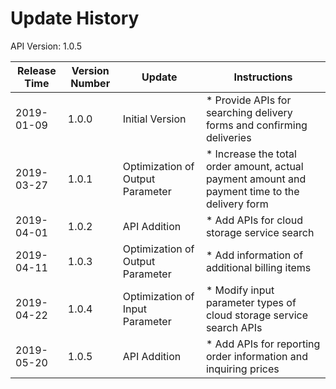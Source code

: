 # Update History #
API Version: 1.0.5

|Release Time|Version Number|Update|Instructions|
|---|---|---|---|
|2019-01-09|1.0.0|Initial Version|* Provide APIs for searching delivery forms and confirming deliveries|
|2019-03-27|1.0.1|Optimization of Output Parameter|* Increase the total order amount, actual payment amount and payment time to the delivery form|
|2019-04-01|1.0.2|API Addition|* Add APIs for cloud storage service search|
|2019-04-11|1.0.3|Optimization of Output Parameter|* Add information of additional billing items|
|2019-04-22|1.0.4|Optimization of Input Parameter|* Modify input parameter types of cloud storage service search APIs|
|2019-05-20|1.0.5|API Addition|* Add APIs for reporting order information and inquiring prices|